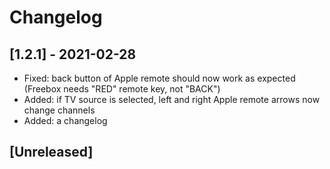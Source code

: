# Changelog

## [1.2.1] - 2021-02-28
- Fixed: back button of Apple remote should now work as expected (Freebox needs "RED" remote key, not "BACK")
- Added: if TV source is selected, left and right Apple remote arrows now change channels
- Added: a changelog

## [Unreleased]


